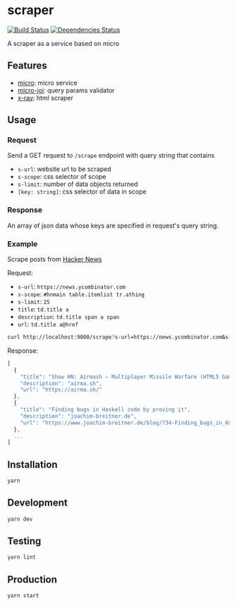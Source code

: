 # scraper

[![Build Status](https://img.shields.io/travis/gorillab/scraper.svg)](https://travis-ci.org/gorillab/scraper)
[![Dependencies Status](https://img.shields.io/david/gorillab/scraper.svg)](https://github.com/gorillab/scraper)

A scraper as a service based on micro

## Features

- [micro](https://github.com/zeit/micro): micro service
- [micro-joi](https://github.com/stearm/micro-joi): query params validator
- [x-ray](https://github.com/matthewmueller/x-ray): html scraper

## Usage

### Request

Send a GET request to `/scrape` endpoint with query string that contains

- `s-url`: website url to be scraped
- `s-scope`: css selector of scope
- `s-limit`: number of data objects returned
- `[key: string]`: css selector of data in scope

### Response

An array of json data whose keys are specified in request's query string.

### Example

Scrape posts from [Hacker News](https://news.ycombinator.com)

Request:
- `s-url`: `https://news.ycombinator.com`
- `s-scope`: `#hnmain table.itemlist tr.athing`
- `s-limit`: `25`
- `title`: `td.title a`
- `description`: `td.title span a span`
- `url`: `td.title a@href`

```bash
curl http://localhost:9000/scrape?s-url=https://news.ycombinator.com&s-scope=%23hnmain table.itemlist tr.athing&title=td.title a&description=td.title span a span&url=td.title a@href
```

Response:

```javascript
[
  {
    "title": "Show HN: Airmash – Multiplayer Missile Warfare (HTML5 Game)",
    "description": "airma.sh",
    "url": "https://airma.sh/"
  },
  {
    "title": "Finding bugs in Haskell code by proving it",
    "description": "joachim-breitner.de",
    "url": "https://www.joachim-breitner.de/blog/734-Finding_bugs_in_Haskell_code_by_proving_it"
  },
  ...
]
```

## Installation

```bash
yarn
```

## Development

```bash
yarn dev
```

## Testing

```bash
yarn lint
```

## Production

```bash
yarn start
```
